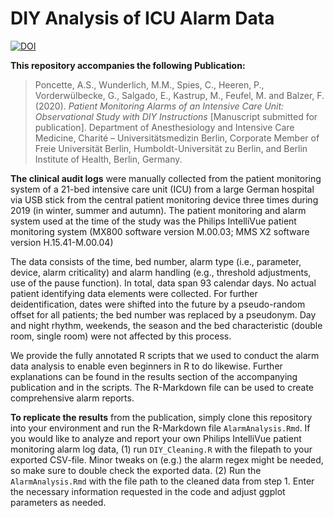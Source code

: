 # DIY Analysis of ICU Alarm Data

[![DOI](https://zenodo.org/badge/DOI/10.5281/zenodo.4328371.svg)](https://doi.org/10.5281/zenodo.4328371)

**This repository accompanies the following Publication:**

> Poncette, A.S., Wunderlich, M.M., Spies, C., Heeren, P., Vorderwülbecke, G., Salgado, E., Kastrup, M., Feufel, M. and Balzer, F. (2020). *Patient Monitoring Alarms of an Intensive Care Unit: Observational Study with DIY Instructions* [Manuscript submitted for publication]. Department of Anesthesiology and Intensive Care Medicine, Charité – Universitätsmedizin Berlin, Corporate Member of Freie Universität Berlin, Humboldt-Universität zu Berlin, and Berlin Institute of Health, Berlin, Germany.

**The clinical audit logs** were manually collected from the patient monitoring system of a 21-bed intensive care unit (ICU)
from a large German hospital via USB stick from the central patient monitoring device three times during 2019 (in winter, summer and autumn).
The patient monitoring and alarm system used at the time of the study was the Philips IntelliVue patient monitoring system (MX800 software version M.00.03; MMS X2 software version H.15.41-M.00.04)

The data consists of the time, bed number, alarm type (i.e., parameter, device, alarm criticality) and alarm handling (e.g., threshold adjustments,
use of the pause function). In total, data span 93 calendar days. No actual patient identifying data elements were collected.
For further deidentification, dates were shifted into the future by a pseudo-random offset for all patients; the bed number was replaced by a pseudonym.
Day and night rhythm, weekends, the season and the bed characteristic (double room, single room) were not affected by this process.

We provide the fully annotated R scripts that we used to conduct the alarm data analysis to enable even beginners in R to do likewise.
Further explanations can be found in the results section of the accompanying publication and in the scripts.
The R-Markdown file can be used to create comprehensive alarm reports.

**To replicate the results** from the publication, simply clone this repository into your environment and run the R-Markdown file `AlarmAnalysis.Rmd`. If you would like to analyze and report your own Philips IntelliVue patient monitoring alarm log data, (1) run `DIY_Cleaning.R` with the filepath to your exported CSV-file. Minor tweaks on (e.g.) the alarm regex might be needed, so make sure to double check the exported data. (2) Run the `AlarmAnalysis.Rmd` with the file path to the cleaned data from step 1. Enter the necessary information requested in the code and adjust ggplot parameters as needed.
